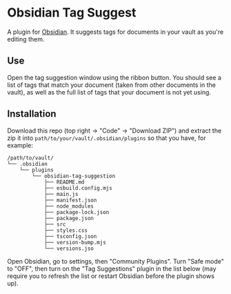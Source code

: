 # Obsidian Tag Suggest

A plugin for [Obsidian](https://obsidian.md/). It suggests tags for documents in your vault as you're editing them.

## Use

Open the tag suggestion window using the ribbon button. You should see a list of tags that match your document (taken from other documents in the vault), as well as the full list of tags that your document is not yet using.

## Installation

Download this repo (top right -> "Code" -> "Download ZIP") and extract the zip it into `path/to/your/vault/.obsidian/plugins` so that you have, for example:

```
/path/to/vault/
└── .obsidian
    └── plugins
        └── obsidian-tag-suggestion
            ├── README.md
            ├── esbuild.config.mjs
            ├── main.js
            ├── manifest.json
            ├── node_modules
            ├── package-lock.json
            ├── package.json
            ├── src
            ├── styles.css
            ├── tsconfig.json
            ├── version-bump.mjs
            └── versions.jso
```

Open Obsidian, go to settings, then "Community Plugins". Turn "Safe mode" to "OFF", then turn on the "Tag Suggestions" plugin in the list below (may require you to refresh the list or restart Obsidian before the plugin shows up).
